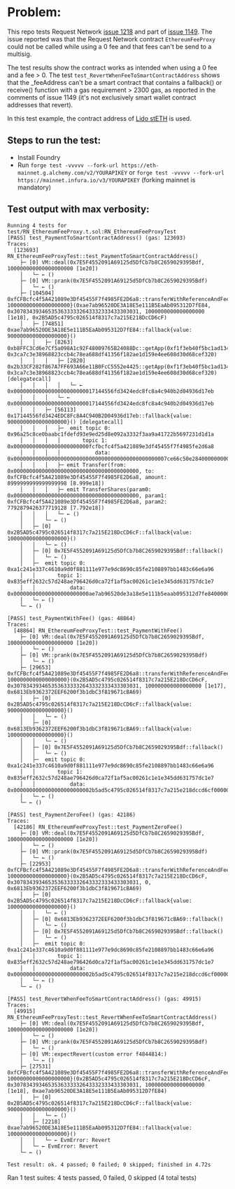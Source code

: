 # Problem:
This repo tests Request Network [issue 1218](https://github.com/orgs/RequestNetwork/projects/3/views/7?pane=issue&itemId=42798183) and part of [issue 1149](https://github.com/orgs/RequestNetwork/projects/3/views/7?pane=issue&itemId=38409317). The issue reported was that the Request Network contract `EthereumFeeProxy` could not be called while using a 0 fee and that fees can't be send to a multisig.


The test results show the contract works as intended when using a 0 fee and a fee > 0.
The test `test_RevertWhenFeeToSmartContractAddress` shows that the _feeAddress can't be a smart contract that contains a fallback() or receive() function with a gas requirement > 2300 gas, as reported in the comments of issue 1149 (it's not exclusively smart wallet contract addresses that revert).

In this test example, the contract address of [Lido stETH](https://etherscan.io/address/0xae7ab96520de3a18e5e111b5eaab095312d7fe84#code) is used.

## Steps to run the test:
 * Install Foundry
 * Run `forge test -vvvvv --fork-url https://eth-mainnet.g.alchemy.com/v2/YOURAPIKEY` or `forge test -vvvvv --fork-url https://mainnet.infura.io/v3/YOURAPIKEY` (forking mainnet is mandatory)

## Test output with max verbosity:
```
Running 4 tests for test/RN_EthereumFeeProxy.t.sol:RN_EthereumFeeProxyTest
[PASS] test_PaymentToSmartContractAddress() (gas: 123693)
Traces:
  [123693] RN_EthereumFeeProxyTest::test_PaymentToSmartContractAddress()
    ├─ [0] VM::deal(0x7E5F4552091A69125d5DfCb7b8C2659029395Bdf, 100000000000000000000 [1e20])
    │   └─ ← ()
    ├─ [0] VM::prank(0x7E5F4552091A69125d5DfCb7b8C2659029395Bdf)
    │   └─ ← ()
    ├─ [104504] 0xfCFBcfc4f5A421089e3Df45455F7f4985FE2D6a8::transferWithReferenceAndFee{value: 10000000000000000000}(0xae7ab96520DE3A18E5e111B5EaAb095312D7fE84, 0x3078343934653536333332643332333433303031, 1000000000000000000 [1e18], 0x2B5AD5c4795c026514f8317c7a215E218DcCD6cF)
    │   ├─ [74851] 0xae7ab96520DE3A18E5e111B5EaAb095312D7fE84::fallback{value: 9000000000000000000}()
    │   │   ├─ [8263] 0xb8FFC3Cd6e7Cf5a098A1c92F48009765B24088Dc::getApp(0xf1f3eb40f5bc1ad1344716ced8b8a0431d840b5783aea1fd01786bc26f35ac0f, 0x3ca7c3e38968823ccb4c78ea688df41356f182ae1d159e4ee608d30d68cef320)
    │   │   │   ├─ [2820] 0x2b33CF282f867A7FF693A66e11B0FcC5552e4425::getApp(0xf1f3eb40f5bc1ad1344716ced8b8a0431d840b5783aea1fd01786bc26f35ac0f, 0x3ca7c3e38968823ccb4c78ea688df41356f182ae1d159e4ee608d30d68cef320) [delegatecall]
    │   │   │   │   └─ ← 0x00000000000000000000000017144556fd3424edc8fc8a4c940b2d04936d17eb
    │   │   │   └─ ← 0x00000000000000000000000017144556fd3424edc8fc8a4c940b2d04936d17eb
    │   │   ├─ [56113] 0x17144556fd3424EDC8Fc8A4C940B2D04936d17eb::fallback{value: 9000000000000000000}() [delegatecall]
    │   │   │   ├─  emit topic 0: 0x96a25c8ce0baabc1fdefd93e9ed25d8e092a3332f3aa9a41722b5697231d1d1a
    │   │   │   │       topic 1: 0x000000000000000000000000fcfbcfc4f5a421089e3df45455f7f4985fe2d6a8
    │   │   │   │           data: 0x0000000000000000000000000000000000000000000000007ce66c50e28400000000000000000000000000000000000000000000000000000000000000000000
    │   │   │   ├─ emit Transfer(from: 0x0000000000000000000000000000000000000000, to: 0xfCFBcfc4f5A421089e3Df45455F7f4985FE2D6a8, amount: 8999999999999999998 [8.999e18])
    │   │   │   ├─ emit TransferShares(param0: 0x0000000000000000000000000000000000000000, param1: 0xfCFBcfc4f5A421089e3Df45455F7f4985FE2D6a8, param2: 7792879426377719128 [7.792e18])
    │   │   │   └─ ← ()
    │   │   └─ ← ()
    │   ├─ [0] 0x2B5AD5c4795c026514f8317c7a215E218DcCD6cF::fallback{value: 1000000000000000000}()
    │   │   └─ ← ()
    │   ├─ [0] 0x7E5F4552091A69125d5DfCb7b8C2659029395Bdf::fallback()
    │   │   └─ ← ()
    │   ├─  emit topic 0: 0xa1c241e337c4610a9d0f881111e977e9dc8690c85fe2108897bb1483c66e6a96
    │   │       topic 1: 0x835eff2632c57d248ae796426d0ca72f1af5ac00261c1e1e345dd631757dc1e7
    │   │           data: 0x000000000000000000000000ae7ab96520de3a18e5e111b5eaab095312d7fe840000000000000000000000000000000000000000000000007ce66c50e28400000000000000000000000000000000000000000000000000000de0b6b3a76400000000000000000000000000002b5ad5c4795c026514f8317c7a215e218dccd6cf
    │   └─ ← ()
    └─ ← ()

[PASS] test_PaymentWithFee() (gas: 48864)
Traces:
  [48864] RN_EthereumFeeProxyTest::test_PaymentWithFee()
    ├─ [0] VM::deal(0x7E5F4552091A69125d5DfCb7b8C2659029395Bdf, 100000000000000000000 [1e20])
    │   └─ ← ()
    ├─ [0] VM::prank(0x7E5F4552091A69125d5DfCb7b8C2659029395Bdf)
    │   └─ ← ()
    ├─ [29653] 0xfCFBcfc4f5A421089e3Df45455F7f4985FE2D6a8::transferWithReferenceAndFee{value: 1000000000000000000}(0x2B5AD5c4795c026514f8317c7a215E218DcCD6cF, 0x3078343934653536333332643332333433303031, 100000000000000000 [1e17], 0x6813Eb9362372EEF6200f3b1dbC3f819671cBA69)
    │   ├─ [0] 0x2B5AD5c4795c026514f8317c7a215E218DcCD6cF::fallback{value: 900000000000000000}()
    │   │   └─ ← ()
    │   ├─ [0] 0x6813Eb9362372EEF6200f3b1dbC3f819671cBA69::fallback{value: 100000000000000000}()
    │   │   └─ ← ()
    │   ├─ [0] 0x7E5F4552091A69125d5DfCb7b8C2659029395Bdf::fallback()
    │   │   └─ ← ()
    │   ├─  emit topic 0: 0xa1c241e337c4610a9d0f881111e977e9dc8690c85fe2108897bb1483c66e6a96
    │   │       topic 1: 0x835eff2632c57d248ae796426d0ca72f1af5ac00261c1e1e345dd631757dc1e7
    │   │           data: 0x0000000000000000000000002b5ad5c4795c026514f8317c7a215e218dccd6cf0000000000000000000000000000000000000000000000000c7d713b49da0000000000000000000000000000000000000000000000000000016345785d8a00000000000000000000000000006813eb9362372eef6200f3b1dbc3f819671cba69
    │   └─ ← ()
    └─ ← ()

[PASS] test_PaymentZeroFee() (gas: 42186)
Traces:
  [42186] RN_EthereumFeeProxyTest::test_PaymentZeroFee()
    ├─ [0] VM::deal(0x7E5F4552091A69125d5DfCb7b8C2659029395Bdf, 100000000000000000000 [1e20])
    │   └─ ← ()
    ├─ [0] VM::prank(0x7E5F4552091A69125d5DfCb7b8C2659029395Bdf)
    │   └─ ← ()
    ├─ [22953] 0xfCFBcfc4f5A421089e3Df45455F7f4985FE2D6a8::transferWithReferenceAndFee{value: 1000000000000000000}(0x2B5AD5c4795c026514f8317c7a215E218DcCD6cF, 0x3078343934653536333332643332333433303031, 0, 0x6813Eb9362372EEF6200f3b1dbC3f819671cBA69)
    │   ├─ [0] 0x2B5AD5c4795c026514f8317c7a215E218DcCD6cF::fallback{value: 1000000000000000000}()
    │   │   └─ ← ()
    │   ├─ [0] 0x6813Eb9362372EEF6200f3b1dbC3f819671cBA69::fallback()
    │   │   └─ ← ()
    │   ├─ [0] 0x7E5F4552091A69125d5DfCb7b8C2659029395Bdf::fallback()
    │   │   └─ ← ()
    │   ├─  emit topic 0: 0xa1c241e337c4610a9d0f881111e977e9dc8690c85fe2108897bb1483c66e6a96
    │   │       topic 1: 0x835eff2632c57d248ae796426d0ca72f1af5ac00261c1e1e345dd631757dc1e7
    │   │           data: 0x0000000000000000000000002b5ad5c4795c026514f8317c7a215e218dccd6cf0000000000000000000000000000000000000000000000000de0b6b3a764000000000000000000000000000000000000000000000000000000000000000000000000000000000000000000006813eb9362372eef6200f3b1dbc3f819671cba69
    │   └─ ← ()
    └─ ← ()

[PASS] test_RevertWhenFeeToSmartContractAddress() (gas: 49915)
Traces:
  [49915] RN_EthereumFeeProxyTest::test_RevertWhenFeeToSmartContractAddress()
    ├─ [0] VM::deal(0x7E5F4552091A69125d5DfCb7b8C2659029395Bdf, 100000000000000000000 [1e20])
    │   └─ ← ()
    ├─ [0] VM::prank(0x7E5F4552091A69125d5DfCb7b8C2659029395Bdf)
    │   └─ ← ()
    ├─ [0] VM::expectRevert(custom error f4844814:)
    │   └─ ← ()
    ├─ [27531] 0xfCFBcfc4f5A421089e3Df45455F7f4985FE2D6a8::transferWithReferenceAndFee{value: 10000000000000000000}(0x2B5AD5c4795c026514f8317c7a215E218DcCD6cF, 0x3078343934653536333332643332333433303031, 1000000000000000000 [1e18], 0xae7ab96520DE3A18E5e111B5EaAb095312D7fE84)
    │   ├─ [0] 0x2B5AD5c4795c026514f8317c7a215E218DcCD6cF::fallback{value: 9000000000000000000}()
    │   │   └─ ← ()
    │   ├─ [2218] 0xae7ab96520DE3A18E5e111B5EaAb095312D7fE84::fallback{value: 1000000000000000000}()
    │   │   └─ ← EvmError: Revert
    │   └─ ← EvmError: Revert
    └─ ← ()

Test result: ok. 4 passed; 0 failed; 0 skipped; finished in 4.72s
```
  Ran 1 test suites: 4 tests passed, 0 failed, 0 skipped (4 total tests)
